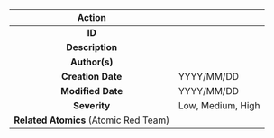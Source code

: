| Action            |                                                                                                      |
|:-----------------:|:-----------------------------------------------------------------------------------------------------|
|**ID**          |            |
|**Description**   |            |
|**Author(s)**     |            |
|**Creation Date** | YYYY/MM/DD |
|**Modified Date** | YYYY/MM/DD |
|**Severity**      | Low, Medium, High  |
|**Related Atomics** (Atomic Red Team) |      |
